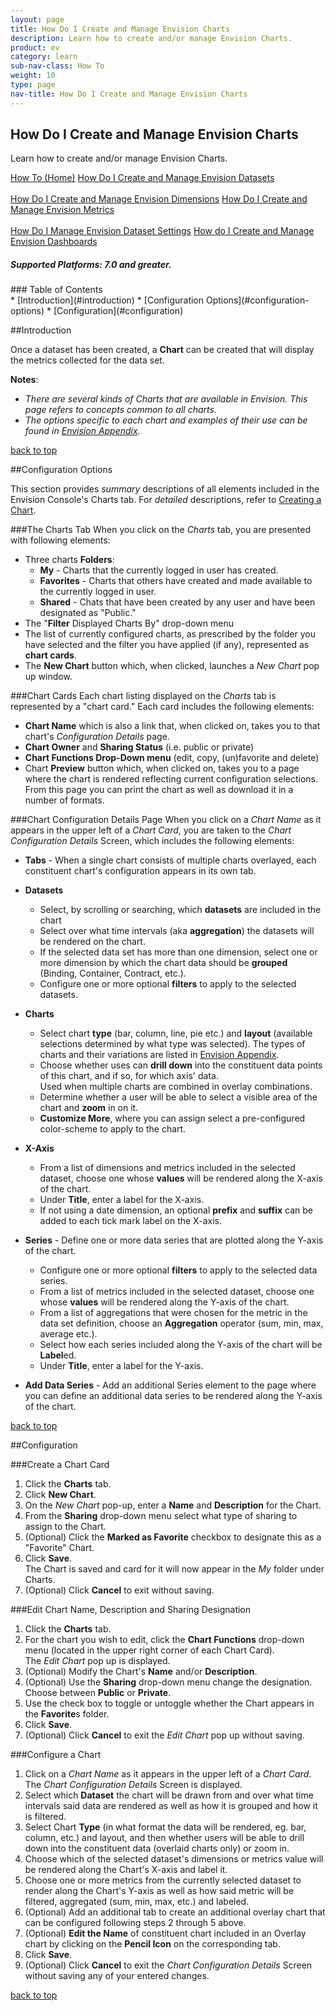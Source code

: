 ```yaml
---
layout: page
title: How Do I Create and Manage Envision Charts
description: Learn how to create and/or manage Envision Charts.
product: ev
category: learn
sub-nav-class: How To
weight:	10
type: page
nav-title: How Do I Create and Manage Envision Charts
---
```


## How Do I Create and Manage Envision Charts
Learn how to create and/or manage Envision Charts.

<a href="../howto/envision_console_toc.html" class="button secondary">How To (Home)</a> <a href="../howto/howto_create_envision_datasets.html" class="button secondary">How Do I Create and Manage Envision Datasets</a> <br><br> <a href="../howto/howto_create_envision_dimensions.html" class="button secondary">How Do I Create and Manage Envision Dimensions</a> <a href="../howto/howto_create_envision_metrics.html" class="button secondary">How Do I Create and Manage Envision Metrics</a> <br><br> <a href="../howto/using_envision_dataset_settings.html" class="button secondary">How Do I Manage Envision Dataset Settings</a> <a href="../howto/howto_create_envision_dashboards.html" class="button secondary">How do I Create and Manage Envision Dashboards</a>


<h5 class="stamp">Supported Platforms: 7.0 and greater.</h5>
### Table of Contents
<div id="toc-marker"></div>
* [Introduction](#introduction) 
* [Configuration Options](#configuration-options)
* [Configuration](#configuration)  


##Introduction

Once a dataset has been created, a **Chart** can be created that will display the metrics collected for the data set. 

**Notes**:

* *There are several kinds of Charts that are available in Envision. This page refers to concepts common to all charts.*
* *The options specific to each chart and examples of their use can be found in [Envision Appendix](http://http://docs.akana.com/docs-test/ev/envision_reference/env_appendix.html).*

<a href="#top">back to top</a> 


##Configuration Options

This section provides *summary* descriptions of all elements included in the Envision Console's Charts tab.  For *detailed* descriptions, refer to [Creating a Chart](http://docs.akana.com/docs-test/ev/envision_reference/env_create_chart.html).

###The Charts Tab
When you click on the *Charts* tab, you are presented with following elements:

* Three charts **Folders**: 
  * **My** - Charts that the currently logged in user has created.
  * **Favorites** -  Charts that others have created and made available to the currently logged in user.
  * **Shared** - Chats that have been created by any user and have been designated as "Public."  
* The "**Filter** Displayed Charts By" drop-down menu
* The list of currently configured charts, as prescribed by the folder you have selected and the filter you have applied (if any), represented as **chart cards**.
* The **New Chart** button which, when clicked, launches a *New Chart* pop up window.

###Chart Cards
Each chart listing displayed on the *Charts* tab is represented by a "chart card."  Each card includes the following elements:

* **Chart Name** which is also a link that, when clicked on, takes you to that chart's *Configuration Details* page.
* **Chart Owner** and **Sharing Status** (i.e. public or private)
* **Chart Functions Drop-Down menu** (edit, copy, (un)favorite and delete)
* Chart **Preview** button which, when clicked on, takes you to a page where the chart is rendered reflecting current configuration selections.  From this page you can print the chart as well as download it in a number of formats.

###Chart Configuration Details Page
When you click on a *Chart Name* as it appears in the upper left of a *Chart Card*, you are taken to the *Chart Configuration Details* Screen, which includes the following elements:

* **Tabs** - When a single chart consists of multiple charts overlayed, each constituent chart's configuration appears in its own tab.

* **Datasets**  
  * Select, by scrolling or searching, which **datasets** are included in the chart 
  * Select over what time intervals (aka **aggregation**) the datasets will be rendered on the chart.
  * If the selected data set has more than one dimension, select one or more dimension by which the chart data should be **grouped** (Binding, Container, Contract, etc.).
  * Configure one or more optional **filters** to apply to the selected datasets.
* **Charts**  
  * Select chart **type** (bar, column, line, pie etc.) and **layout** (available selections determined by what type was selected).  The types of charts and their variations are listed in [Envision Appendix](http://docs.akana.com/docs-test/ev/envision_reference/env_appendix.html).
  * Choose whether uses can **drill down** into the constituent data points of this chart, and if so, for which axis' data.  
Used when multiple charts are combined in overlay combinations.
  * Determine whether a user will be able to select a visible area of the chart and **zoom** in on it.
  * **Customize More**, where you can assign select a pre-configured color-scheme to apply to the chart.
* **X-Axis**  
  * From a list of dimensions and metrics included in the selected dataset, choose one whose **values** will be rendered along the X-axis of the chart.
  * Under **Title**, enter a label for the X-axis.
  * If not using a date dimension, an optional **prefix** and **suffix** can be added to each tick mark label on the X-axis.
* **Series** - Define one or more data series that are plotted along the Y-axis of the chart.  
  * Configure one or more optional **filters** to apply to the selected data series.
  * From a list of metrics included in the selected dataset, choose one whose **values** will be rendered along the Y-axis of the chart.
  * From a list of aggregations that were chosen for the metric in the data set definition, choose an **Aggregation** operator (sum, min, max, average etc.).
  * Select how each series included along the Y-axis of the chart will be **Label**ed.
  * Under **Title**, enter a label for the Y-axis.
* **Add Data Series** - Add an additional Series element to the page where you can define an additional data series to be rendered along the Y-axis of the chart.

<a href="#top">back to top</a> 


##Configuration

###Create a Chart Card

1. Click the **Charts** tab.
2. Click **New Chart**.  
3. On the *New Chart* pop-up, enter a **Name** and **Description** for the Chart.
5. From the **Sharing** drop-down menu select what type of sharing to assign to the Chart.  
6. (Optional) Click the **Marked as Favorite** checkbox to designate this as a "Favorite" Chart.
7. Click **Save**.  
The Chart is saved and card for it will now appear in the *My* folder under Charts.
8. (Optional) Click **Cancel** to exit without saving.

###Edit Chart Name, Description and Sharing Designation

1. Click the **Charts** tab.
2. For the chart you wish to edit, click the **Chart Functions** drop-down menu (located in the upper right corner of each Chart Card).  
The *Edit Chart* pop up is displayed.
3. (Optional) Modify the Chart's **Name** and/or **Description**.
4. (Optional) Use the **Sharing** drop-down menu change the designation.  Choose between **Public** or **Private**.
5. Use the check box to toggle or untoggle whether the Chart appears in the **Favorite**s folder.
6. Click **Save**.
7. (Optional) Click **Cancel** to exit the *Edit Chart* pop up without saving.

###Configure a Chart

1. Click on a *Chart Name* as it appears in the upper left of a *Chart Card*.  
The *Chart Configuration Details* Screen is displayed.
2. Select which **Dataset** the chart will be drawn from and over what time intervals said data are rendered as well as how it is grouped and how it is filtered.
3. Select Chart **Type** (in what format the data will be rendered, eg. bar, column, etc.) and layout, and then whether users will be able to drill down into the constituent data (overlaid charts only) or zoom in.
4. Choose which of the selected dataset's dimensions or metrics value will be rendered along the Chart's X-axis and label it.
5. Choose one or more metrics from the currently selected dataset to render along the Chart's Y-axis as well as how said metric will be filtered, aggregated (sum, min, max, etc.) and labeled.
6. (Optional) Add an additional tab to create an additional overlay chart that can be configured following steps 2 through 5 above.
7. (Optional) **Edit the Name** of constituent chart included in an Overlay chart by clicking on the **Pencil Icon** on the corresponding tab.
8. Click **Save**.
9. (Optional) Click **Cancel** to exit the *Chart Configuration Details* Screen without saving any of your entered changes.

<a href="#top">back to top</a> 